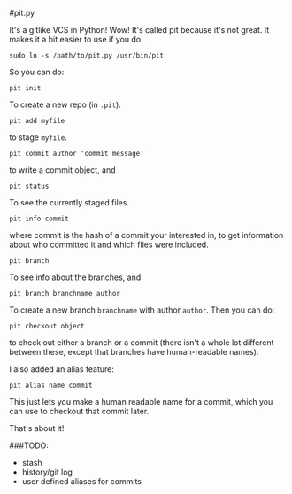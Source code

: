 #pit.py

It's a gitlike VCS in Python! Wow! It's called pit because it's not great. It
makes it a bit easier to use if you do:

    sudo ln -s /path/to/pit.py /usr/bin/pit

So you can do:

    pit init

To create a new repo (in `.pit`).

    pit add myfile

to stage `myfile`.

    pit commit author 'commit message'

to write a commit object, and 

    pit status

To see the currently staged files.

    pit info commit

where commit is the hash of a commit your interested in, to get information
about who committed it and which files were included.

    pit branch

To see info about the branches, and 
    
    pit branch branchname author

To create a new branch `branchname` with author `author`. Then you can do:

    pit checkout object

to check out either a branch or a commit (there isn't a whole lot different
between these, except that branches have human-readable names).

I also added an alias feature:

    pit alias name commit

This just lets you make a human readable name for a commit, which you can
use to checkout that commit later.

That's about it!

###TODO:

- stash
- history/git log
- user defined aliases for commits
